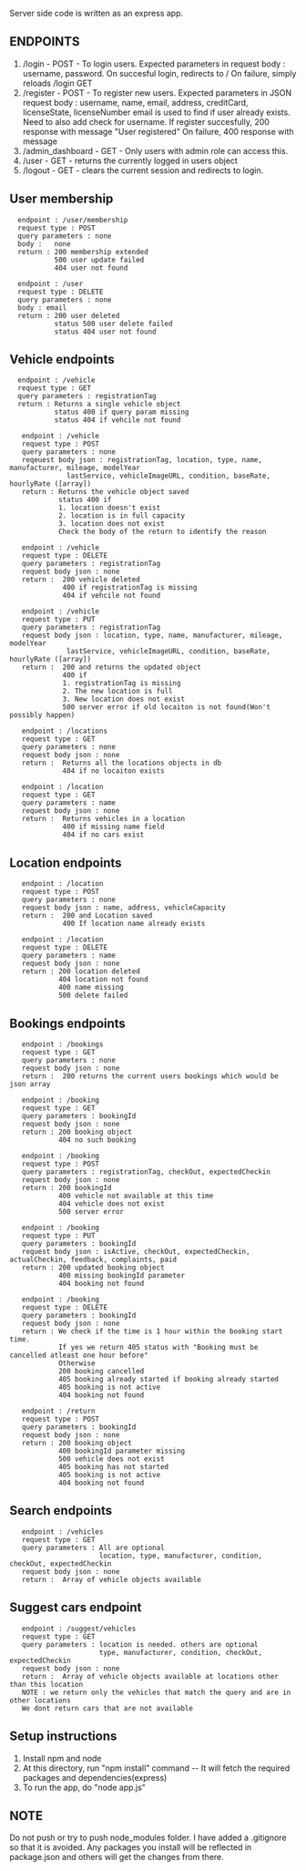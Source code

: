 Server side code is written as an express app.

ENDPOINTS
---------
1. /login - POST - To login users. Expected parameters in request body : username, password.
	           On succesful login, redirects to /
		   On failure, simply reloads /login GET
2. /register - POST - To register new users. Expected parameters in JSON request body : 
		      username, name, email, address, creditCard, licenseState, licenseNumber
                      email is used to find if user already exists.
                      Need to also add check for username.
                      If register succesfully, 200 response with message "User registered"
                      On failure, 400 response with message
3. /admin_dashboard - GET - Only users with admin role can access this.
4. /user - GET - returns the currently logged in users object
5. /logout - GET - clears the current session and redirects to login.

User membership
---------------
```
  endpoint : /user/membership
  request type : POST
  query parameters : none
  body :   none
  return : 200 membership extended
           500 user update failed
           404 user not found
```

```
  endpoint : /user
  request type : DELETE
  query parameters : none
  body : email
  return : 200 user deleted
           status 500 user delete failed
           status 404 user not found
```

Vehicle endpoints
-------------------
```
  endpoint : /vehicle
  request type : GET
  query parameters : registrationTag
  return : Returns a single vehicle object
           status 400 if query param missing
           status 404 if vehcile not found
```

```
   endpoint : /vehicle
   request type : POST  
   query parameters : none
   reqeuest body json : registrationTag, location, type, name, manufacturer, mileage, modelYear
              lastService, vehicleImageURL, condition, baseRate, hourlyRate ([array])
   return : Returns the vehicle object saved
            status 400 if
            1. location doesn't exist
            2. location is in full capacity
            3. location does not exist
            Check the body of the return to identify the reason
```

```
   endpoint : /vehicle
   request type : DELETE
   query parameters : registrationTag
   request body json : none
   return :  200 vehicle deleted 
             400 if registrationTag is missing
             404 if vehcile not found
```
	    
```
   endpoint : /vehicle
   request type : PUT
   query parameters : registrationTag 
   request body json : location, type, name, manufacturer, mileage, modelYear
              lastService, vehicleImageURL, condition, baseRate, hourlyRate ([array])
   return :  200 and returns the updated object
             400 if
             1. registrationTag is missing
             2. The new location is full
             3. New location does not exist
             500 server error if old locaiton is not found(Won't possibly happen)
```    

```
   endpoint : /locations
   request type : GET
   query parameters : none
   request body json : none
   return :  Returns all the locations objects in db
             404 if no locaiton exists
```

```
   endpoint : /location
   request type : GET
   query parameters : name 
   request body json : none
   return :  Returns vehicles in a location
             400 if missing name field
             404 if no cars exist
```
Location endpoints
------------------	 
```
   endpoint : /location
   request type : POST
   query parameters : none
   request body json : name, address, vehicleCapacity
   return :  200 and Location saved
             400 If location name already exists
```

```
   endpoint : /location
   request type : DELETE
   query parameters : name
   request body json : none
   return : 200 location deleted
            404 location not found
            400 name missing
            500 delete failed
``` 
Bookings endpoints
------------------
```
   endpoint : /bookings
   request type : GET
   query parameters : none
   request body json : none
   return :  200 returns the current users bookings which would be json array
```
  
```
   endpoint : /booking
   request type : GET
   query parameters : bookingId 
   request body json : none
   return : 200 booking object
            404 no such booking
```
	   
```
   endpoint : /booking
   request type : POST
   query parameters : registrationTag, checkOut, expectedCheckin
   request body json : none
   return : 200 bookingId
            400 vehicle not available at this time
            404 vehicle does not exist
            500 server error
```

```
   endpoint : /booking
   request type : PUT
   query parameters : bookingId 
   request body json : isActive, checkOut, expectedCheckin, actualCheckin, feedback, complaints, paid
   return : 200 updated booking object
            400 missing bookingId parameter
            404 booking not found
```
  
```
   endpoint : /booking
   request type : DELETE
   query parameters : bookingId
   request body json : none
   return : We check if the time is 1 hour within the booking start time.
            If yes we return 405 status with "Booking must be cancelled atleast one hour before"
            Otherwise
            200 booking cancelled
            405 booking already started if booking already started
            405 booking is not active
            404 booking not found
```

```
   endpoint : /return
   request type : POST
   query parameters : bookingId
   request body json : none
   return : 200 booking object
            400 bookingId parameter missing
            500 vehicle does not exist
            405 booking has not started
            405 booking is not active
            404 booking not found
```

Search endpoints
----------------
```
   endpoint : /vehicles
   request type : GET
   query parameters : All are optional 
                      location, type, manufacturer, condition, checkOut, expectedCheckin 
   request body json : none 
   return :  Array of vehicle objects available	
```

Suggest cars endpoint
---------------------
```
   endpoint : /suggest/vehicles
   request type : GET
   query parameters : location is needed. others are optional 
                      type, manufacturer, condition, checkOut, expectedCheckin 
   request body json : none 
   return :  Array of vehicle objects available at locations other than this location
   NOTE : we return only the vehicles that match the query and are in other locations
   We dont return cars that are not available
```

Setup instructions
------------------
1. Install npm and node
2. At this directory, run "npm install" command -- It will fetch the required packages and dependencies(express)
3. To run the app, do "node app.js"

NOTE
----
Do not push or try to push node_modules folder. I have added a .gitignore so that it is avoided.
Any packages you install will be reflected in package.json and others will get the changes from there.
